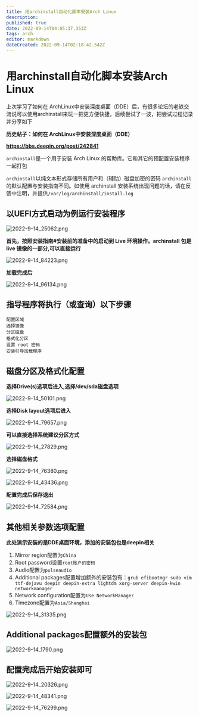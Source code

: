 ```yaml
---
title: 用archinstall自动化脚本安装Arch Linux
description: 
published: true
date: 2022-09-14T04:05:37.353Z
tags: arch
editor: markdown
dateCreated: 2022-09-14T02:18:42.542Z
---
```


# 用archinstall自动化脚本安装Arch Linux

上次学习了如何在 ArchLinux中安装深度桌面（DDE）后，有很多论坛的老铁交流说可以使用archinstall来玩一把更方便快捷，后续尝试了一波，把尝试过程记录并分享如下

**历史帖子：如何在 ArchLinux中安装深度桌面（DDE）**

**https://bbs.deepin.org/post/242841**

`archinstall`是一个用于安装 Arch Linux 的帮助库。它和其它的预配置安装程序一起打包

`archinstall`以纯文本形式存储所有用户和（辅助）磁盘加密的密码
`archinstall`的默认配置与安装指南不同。如使用 archinstall 安装系统出现问题的话，请在反馈中注明，并提供`/var/log/archinstall/install.log`


## 以UEFI方式启动为例运行安装程序
![2022-9-14_25062.png](/2022-9-14_25062.png)

**首先，按照安装指南#安装前的准备中的启动到 Live 环境操作。archinstall 包是 live 镜像的一部分,可以直接运行**

![2022-9-14_84223.png](/2022-9-14_84223.png)

**加载完成后**

![2022-9-14_96134.png](/2022-9-14_96134.png)

## 指导程序将执行（或查询）以下步骤
```
配置区域
选择镜像
分区磁盘
格式化分区
设置 root 密码
安装引导加载程序
```
## 磁盘分区及格式化配置
**选择Drive(s)选项后进入,选择/dev/sda磁盘选项**

![2022-9-14_50101.png](/2022-9-14_50101.png)

**选择Disk layout选项后进入**

![2022-9-14_79657.png](/2022-9-14_79657.png)

**可以直接选择系统建议分区方式**

![2022-9-14_27829.png](/2022-9-14_27829.png)

**选择磁盘格式**

![2022-9-14_76380.png](/2022-9-14_76380.png)

![2022-9-14_43436.png](/2022-9-14_43436.png)

**配置完成后保存退出**

![2022-9-14_72584.png](/2022-9-14_72584.png)


## 其他相关参数选项配置

**此处演示安装的是DDE桌面环境，添加的安装包也是deepin相关**

1. Mirror region配置为`China`
2. Root password设置`root账户的密码`
3. Audio配置为`pulseaudio`
4. Additional packages配置增加额外的安装包有：`grub efibootmgr sudo vim ttf-dejavu deepin deepin-extra lightdm xorg-server deepin-kwin networkmanager`
5. Network configuration配置为`Use NetworkManager`
6. Timezone配置为`Asia/Shanghai`


![2022-9-14_31335.png](/2022-9-14_31335.png)

## Additional packages配置额外的安装包

![2022-9-14_1790.png](/2022-9-14_1790.png)

## 配置完成后开始安装即可
![2022-9-14_20326.png](/2022-9-14_20326.png)

![2022-9-14_48341.png](/2022-9-14_48341.png)

![2022-9-14_76299.png](/2022-9-14_76299.png)
